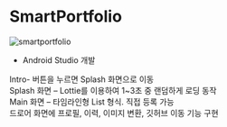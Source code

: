 # SmartPortfolio

![smartportfolio](https://github.com/user-attachments/assets/e5000770-3998-4365-bdf1-326b6e5e15c5)

- Android Studio 개발

Intro- 버튼을 누르면 Splash 화면으로 이동  
Splash 화면 – Lottie를 이용하여 1~3초 중 랜덤하게 로딩 동작  
Main 화면 – 타임라인형 List 형식. 직접 등록 가능  
드로어 화면에 프로필, 이력, 이미지 변환, 깃허브 이동 기능 구현  
